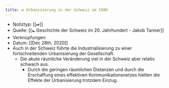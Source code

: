 ```yaml
---
title: ⏯ Urbanisierung in der Schweiz um 1900
---
```


- Notiztyp: [[⏯]]
- Quelle: [[🚼 Geschichte der Schweiz im 20. Jahrhundert - Jakob Tanner]]
- Verknüpfungen:
- Datum: [[Dec 28th, 2020]]
- Auch in der Schweiz führte die Industrialisierung zu einer fortschreitenden Urbanisierung der Gesellschaft.
	- Die akute räumliche Veränderung viel in der Schweiz aber relativ schwach aus.
		- Durch die geringen räumlichen Distanzen und durch die Erschaffung eines effektiven Kommunikationsnetzes hielten die Effekte der Urbanisierung trotzdem Einzug.